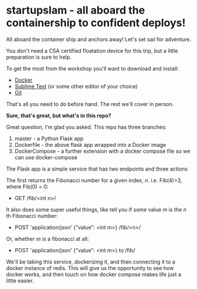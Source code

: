# startupslam - all aboard the containership to confident deploys!

All aboard the container ship and anchors away! Let's set sail for adventure. 

You don't need a CSA certified floatation device for this trip, but a little preparation is sure to help.

To get the most from the workshop you'll want to download and install:
* [Docker](https://docs.docker.com/install/) 
* [Sublime Text](https://www.sublimetext.com/3) (or some other editor of your choice)
* [Git](https://git-scm.com/book/en/v2/Getting-Started-Installing-Git) 

That's all you need to do before hand. The rest we'll cover in person.

**Sure, that's great, but what's in this repo?**

Great question, I'm glad you asked. This repo has three branches:
1. master - a Python Flask app
2. Dockerfile - the above flask app wrapped into a Docker image
3. DockerCompose - a further extension with a docker compose file so we can use docker-compose

The Flask app is a simple service that has two endpoints and three actions

The first returns the Fibonacci number for a given index, _n_. i.e. Fib(4)=3, where Fib(0) = 0:
* GET /fib/<int n\>/

It also does some super useful things, like tell you if some value _m_ is the _n_ th Fibonacci number:
* POST 'application/json' {"value": <int m\>} /fib/<n\>/

Or, whether _m_ is a fibonacci at all:

* POST 'application/json' {"value": <int m\>} to /fib/ 
 
 
We'll be taking this service, dockerizing it, and then connecting it to a docker instance of redis. This will give us the opportunity to see how docker works, and then touch on how docker compose makes life just a little easier.
